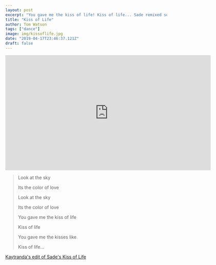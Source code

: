 ```yaml
---
layout: post
excerpt: "You gave me the kiss of life! Kiss of life... Sade remixed so wonderfully by Kaytranda"
title: "Kiss of Life"
author: Tom Watson
tags: ["dance"]
image: img/kissoflife.jpg
date: "2019-04-17T23:46:37.121Z"
draft: false
---
```



<iframe src="https://player.vimeo.com/video/331001917" width="640" height="360" frameborder="0" webkitallowfullscreen mozallowfullscreen allowfullscreen></iframe>

> Look at the sky
>
> Its the color of love
>
> Look at the sky
>
> Its the color of love
>
> You gave me the kiss of life
>
> Kiss of life
>
> You gave me the kisses like
>
> Kiss of life...

[Kaytranda's edit of Sade's Kiss of Life](https://soundcloud.com/kaytranada/kiss-of-life-kaytra-edit)